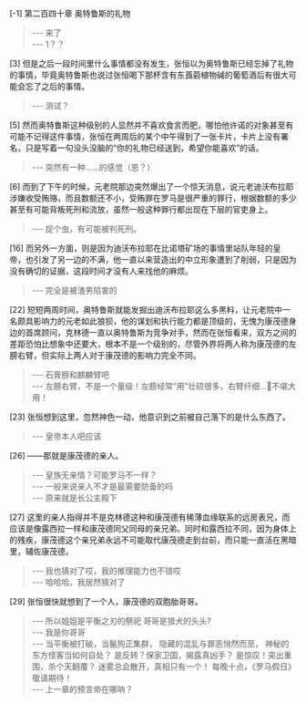 
[-1] 第二百四十章 奥特鲁斯的礼物
>--- 来了<br>
>--- 1？？<br>

[3] 但是之后一段时间里什么事情都没有发生，张恒以为奥特鲁斯已经忘掉了礼物的事情，毕竟奥特鲁斯也说过张恒喝下那杯含有东莨菪植物碱的葡萄酒后有很大可能会忘了之后的事情。
>--- 测试？<br>

[5] 然而奥特鲁斯这种级别的人显然并不喜欢食言而肥，哪怕他许诺的对象甚至有可能不记得这件事情，张恒在两周后的某个中午得到了一张卡片，卡片上没有署名，只是写着一句没头没脑的“你的礼物已经送到，希望你能喜欢”的话。
>--- 突然有一种……的感觉（恩？）<br>

[6] 而到了下午的时候，元老院那边突然爆出了一个惊天消息，说元老迪沃布拉耶涉嫌收受贿赂，而且数额还不小，受贿罪在罗马是很严重的罪行，根据数额的多少甚至有可能背叛死刑和流放，虽然一般这种罪行都出现在下层的官吏身上。
>--- 捉个虫，有可能被判死刑。<br>

[16] 而另外一方面，则是因为迪沃布拉耶在比诺塔矿场的事情里站队年轻的皇帝，也引发了另一边的不满，他一直以来营造出的中立形象遭到了削弱，只是因为没有确切的证据，这段时间才没有人来找他的麻烦。
>--- 完全是被渣男陷害的<br>

[22] 短短两周时间，奥特鲁斯就能发掘出迪沃布拉耶这么多黑料，让元老院中一名颇具影响力的元老如此狼狈，他的谋划和执行能力都是顶级的，无愧为康茂德身边的首席顾问，克林德一直以奥特鲁斯为竞争对手，然而在张恒看来，双方之间的差距恐怕比想象中还要大，根本不是一个级别的，尽管外界将两人称为康茂德的左膀右臂，但实际上两人对于康茂德的影响力完全不同。
>--- 石膏膀和麒麟臂吧<br>
>--- 左膀右臂，不是一个量级！左膀经常“用”壮硕很多，右臂纤细…🙈不堪大用！<br>

[23] 张恒想到这里，忽然神色一动，他意识到之前被自己落下的是什么东西了。
>--- 皇帝本人吧应该<br>

[26] ——那就是康茂德的亲人。
>--- 皇族无亲情？可能罗马不一样？<br>
>--- 一般来说亲人不才是最需要防备的吗<br>
>--- 原来就是长公主殿下<br>

[27] 这里的亲人指得并不是克林德这种和康茂德有稀薄血缘联系的远房表兄，而应该是像露西拉一样和康茂德同父同母的亲兄弟。同时和露西拉不同，因为身体上的残疾，康茂德这个亲兄弟永远不可能取代康茂德走到台前，而只能一直活在黑暗里，辅佐康茂德。
>--- 我也猜对了哎，我的推理能力也不错哎<br>
>--- 哈哈哈，我居然猜对了<br>

[29] 张恒很快就想到了一个人，康茂德的双胞胎哥哥。
>--- 所以姐姐是平衡之刃的祭祀  哥哥是猎犬的头头?<br>
>--- 我是你哥哥<br>
>--- 当平衡被打破，当鬣狗正集群，
隐藏的混乱与罪恶悄然而至，
神秘的东方怪客当如何自处？
是反转？保家卫国，揭露真凶手？
是惊叹！突出重围，杀个天翻覆？
迷雾总会散开，真相只有一个！
每晚十点，《罗马假日》敬请期待！<br>
>--- 上一章的预言帝在哪呐？<br>
